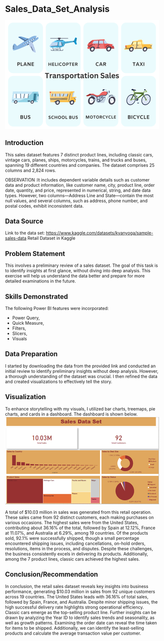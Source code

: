 # Sales_Data_Set_Analysis
![](TRANSPORTATION.png)

## Introduction
This sales dataset features 7 distinct product lines, including classic cars, vintage cars, planes, ships, motorcycles, trains, and trucks and buses, spanning 19 different countries and companies. The dataset comprises 25 columns and 2,824 rows.

OBSERVATION :It includes dependent variable details such as customer data and product information, like customer name, city, product line, order date, quantity, and price, represented in numerical, string, and date data types. However, two columns—Address Line and State—contain the most null values, and several columns, such as address, phone number, and postal codes, exhibit inconsistent data.

## Data Source
Link to the data set: https://www.kaggle.com/datasets/kyanyoga/sample-sales-data Retail Dataset in Kaggle

## Problem Statement
This involves a preliminary review of a sales dataset. The goal of this task is to identify insights at first glance, without diving into deep analysis. This exercise will help us understand the data better and prepare for more detailed examinations in the future.

## Skills Demonstrated
The following Power BI features were incorporated:
- Power Query,
- Quick Measure,
- Filters,
- Slicers,
- Visuals

 ## Data Preparation
 I started by downloading the data from the provided link and conducted an initial review to identify preliminary insights without deep analysis. However, a thorough understanding of the dataset was crucial. I then refined the data and created visualizations to effectively tell the story.

## Visualization
To enhance storytelling with my visuals, I utilized bar charts, treemaps, pie charts, and cards in a dashboard. The dashboard is shown below.
![](SALESVISUAL.png)

A total of $10.03 million in sales was generated from this retail operation. These sales came from 92 distinct customers, each making purchases on various occasions.
The highest sales were from the United States, contributing about 36.16% of the total, followed by Spain at 12.12%, France at 11.07%, and Australia at 6.29%, among 19 countries.
Of the products sold, 92.1% were successfully shipped, though a small percentage encountered shipping issues, including cancellations, on-hold orders, resolutions, items in the process, and disputes. Despite these challenges, the business consistently excels in delivering its products.
Additionally, among the 7 product lines, classic cars achieved the highest sales.

## Conclusion/Recommendation
In conclusion, the retail sales dataset reveals key insights into business performance, generating $10.03 million in sales from 92 unique customers across 19 countries. The United States leads with 36.16% of total sales, followed by Spain, France, and Australia. Despite minor shipping issues, the high successful delivery rate highlights strong operational efficiency. Classic cars emerge as the top-selling product line. 
Further insights can be drawn by analyzing the Year ID to identify sales trends and seasonality, as well as growth patterns. Examining the order date can reveal the time taken for items to be shipped. Additionally, we can identify the least-selling products and calculate the average transaction value per customer.
